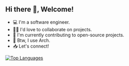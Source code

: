 ## Hi there 👋, Welcome!

<!--
**yadunand-kamath/yadunand-kamath** is a ✨ _special_ ✨ repository because its `README.md` (this file) appears on your GitHub profile.

Here are some ideas to get you started:

- 🔭 I’m currently working on ...
- 🌱 I’m currently learning ...
- 👯 I’m looking to collaborate on ...
- 🤔 I’m looking for help with ...
- 💬 Ask me about ...
- 📫 How to reach me: ...
- 😄 Pronouns: ...
- ⚡ Fun fact: ...
-->


- 💻 I'm a software engineer.
- 👨‍💻 I'd love to collaborate on projects.
- 🔭 I'm currently contributing to open-source projects.
- 🐧 Btw, I use Arch.
- 📥 Let's connect! 

<!--
![](https://komarev.com/ghpvc/?username=yadunand-kamath&color=brightgreen)

[![Yadunand's GitHub stats](https://github-readme-stats.vercel.app/api?username=yadunand-kamath)](https://github.com/yadunand-kamath/github-readme-stats)
-->


[![Top Languages](https://github-readme-stats.vercel.app/api/top-langs/?username=yadunand-kamath&layout=compact&theme=rose_pine)](https://github.com/yadunand-kamath/github-readme-stats)

